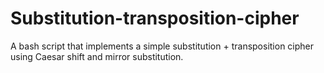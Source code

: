 # Substitution-transposition-cipher
A bash script that implements a simple substitution + transposition cipher using Caesar shift and mirror substitution.
